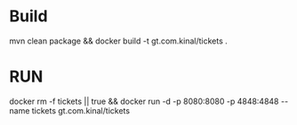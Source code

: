 # Build
mvn clean package && docker build -t gt.com.kinal/tickets .

# RUN

docker rm -f tickets || true && docker run -d -p 8080:8080 -p 4848:4848 --name tickets gt.com.kinal/tickets 